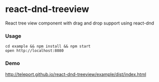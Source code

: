 react-dnd-treeview
=====================

React tree view component with drag and drop support using react-dnd

### Usage

```
cd example && npm install && npm start
open http://localhost:8080
```

### Demo

http://teleport.github.io/react-dnd-treeview/example/dist/index.html
